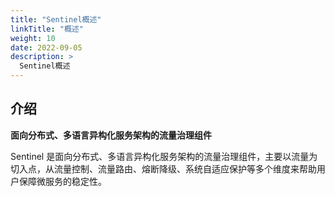 ```yaml
---
title: "Sentinel概述"
linkTitle: "概述"
weight: 10
date: 2022-09-05
description: >
  Sentinel概述
---
```




## 介绍

**面向分布式、多语言异构化服务架构的流量治理组件**

Sentinel 是面向分布式、多语言异构化服务架构的流量治理组件，主要以流量为切入点，从流量控制、流量路由、熔断降级、系统自适应保护等多个维度来帮助用户保障微服务的稳定性。











